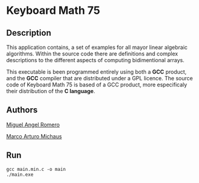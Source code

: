 # Keyboard Math 75

## Description

This application contains, a set of examples for all mayor linear algebraic algorithms. Within the source code there are definitions and complex descriptions to the different aspects of computing bidimentional arrays.

This executable is been programmed entirely using both a <b>GCC</b> product, and the <b>GCC</b> compiler that are distributed under a GPL licence. The source code of Keyboard Math 75 is based of a GCC product, more especificaly their distribution of the <b> C language</b>.

## Authors

<a href="https://www.facebook.com/onetrueromero/">Miguel Angel Romero</a>

<a href="https://www.facebook.com/Marco.Michaus.13">Marco Arturo Michaus</a>

## Run

    gcc main.min.c -o main
    ./main.exe
